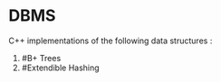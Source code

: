# DBMS

C++ implementations of the following data structures : 

1) #B+ Trees
2) #Extendible Hashing
